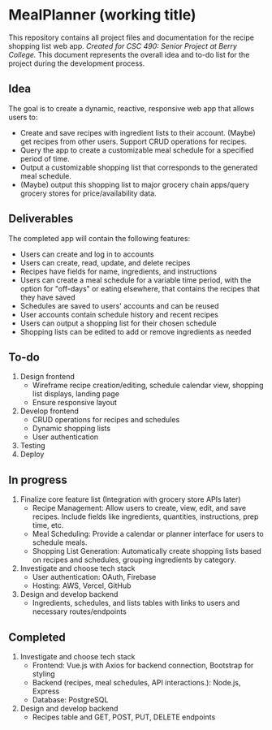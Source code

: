 # MealPlanner (working title)
This repository contains all project files and documentation for the recipe shopping list web app.  *Created for CSC 490: Senior Project at Berry College.*  This document represents the overall idea and to-do list for the project during the development process.

## Idea

The goal is to create a dynamic, reactive, responsive web app that allows users to:
- Create and save recipes with ingredient lists to their account.  (Maybe) get recipes from other users.  Support CRUD operations for recipes.
- Query the app to create a customizable meal schedule for a specified period of time.
- Output a customizable shopping list that corresponds to the generated meal schedule.
- (Maybe) output this shopping list to major grocery chain apps/query grocery stores for price/availability data.

## Deliverables

The completed app will contain the following features:
- Users can create and log in to accounts
- Users can create, read, update, and delete recipes
- Recipes have fields for name, ingredients, and instructions
- Users can create a meal schedule for a variable time period, with the option for "off-days" or eating elsewhere, that contains the recipes that they have saved
- Schedules are saved to users' accounts and can be reused
- User accounts contain schedule history and recent recipes
- Users can output a shopping list for their chosen schedule
- Shopping lists can be edited to add or remove ingredients as needed

## To-do

1. Design frontend
    - Wireframe recipe creation/editing, schedule calendar view, shopping list displays, landing page
    - Ensure responsive layout
2. Develop frontend
    - CRUD operations for recipes and schedules
    - Dynamic shopping lists
    - User authentication
3. Testing
4. Deploy

## In progress

1. Finalize core feature list (Integration with grocery store APIs later)
    - Recipe Management: Allow users to create, view, edit, and save recipes. Include fields like ingredients, quantities, instructions, prep time, etc.
    - Meal Scheduling: Provide a calendar or planner interface for users to schedule meals.
    - Shopping List Generation: Automatically create shopping lists based on recipes and schedules, grouping ingredients by category.
2. Investigate and choose tech stack
    - User authentication: OAuth, Firebase
    - Hosting: AWS, Vercel, GitHub
3. Design and develop backend
    - Ingredients, schedules, and lists tables with links to users and necessary routes/endpoints

## Completed

1. Investigate and choose tech stack
    - Frontend: Vue.js with Axios for backend connection, Bootstrap for styling
    - Backend (recipes, meal schedules, API interactions.): Node.js, Express
    - Database: PostgreSQL
2. Design and develop backend
    - Recipes table and GET, POST, PUT, DELETE endpoints
